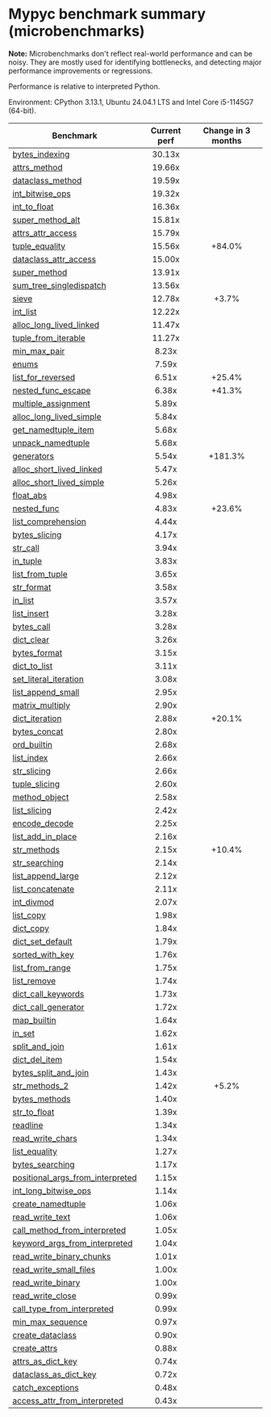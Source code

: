 # Mypyc benchmark summary (microbenchmarks)

**Note:** Microbenchmarks don't reflect real-world performance and can be noisy.
           They are mostly used for identifying bottlenecks, and detecting major performance
           improvements or regressions.

Performance is relative to interpreted Python.

Environment: CPython 3.13.1, Ubuntu 24.04.1 LTS and Intel Core i5-1145G7 (64-bit).

| Benchmark | Current perf | Change in 3 months |
| --- | :---: | :---: |
| [bytes_indexing](benchmarks/bytes_indexing.md) | 30.13x |  |
| [attrs_method](benchmarks/attrs_method.md) | 19.66x |  |
| [dataclass_method](benchmarks/dataclass_method.md) | 19.59x |  |
| [int_bitwise_ops](benchmarks/int_bitwise_ops.md) | 19.32x |  |
| [int_to_float](benchmarks/int_to_float.md) | 16.36x |  |
| [super_method_alt](benchmarks/super_method_alt.md) | 15.81x |  |
| [attrs_attr_access](benchmarks/attrs_attr_access.md) | 15.79x |  |
| [tuple_equality](benchmarks/tuple_equality.md) | 15.56x | +84.0% |
| [dataclass_attr_access](benchmarks/dataclass_attr_access.md) | 15.00x |  |
| [super_method](benchmarks/super_method.md) | 13.91x |  |
| [sum_tree_singledispatch](benchmarks/sum_tree_singledispatch.md) | 13.56x |  |
| [sieve](benchmarks/sieve.md) | 12.78x | +3.7% |
| [int_list](benchmarks/int_list.md) | 12.22x |  |
| [alloc_long_lived_linked](benchmarks/alloc_long_lived_linked.md) | 11.47x |  |
| [tuple_from_iterable](benchmarks/tuple_from_iterable.md) | 11.27x |  |
| [min_max_pair](benchmarks/min_max_pair.md) | 8.23x |  |
| [enums](benchmarks/enums.md) | 7.59x |  |
| [list_for_reversed](benchmarks/list_for_reversed.md) | 6.51x | +25.4% |
| [nested_func_escape](benchmarks/nested_func_escape.md) | 6.38x | +41.3% |
| [multiple_assignment](benchmarks/multiple_assignment.md) | 5.89x |  |
| [alloc_long_lived_simple](benchmarks/alloc_long_lived_simple.md) | 5.84x |  |
| [get_namedtuple_item](benchmarks/get_namedtuple_item.md) | 5.68x |  |
| [unpack_namedtuple](benchmarks/unpack_namedtuple.md) | 5.68x |  |
| [generators](benchmarks/generators.md) | 5.54x | +181.3% |
| [alloc_short_lived_linked](benchmarks/alloc_short_lived_linked.md) | 5.47x |  |
| [alloc_short_lived_simple](benchmarks/alloc_short_lived_simple.md) | 5.26x |  |
| [float_abs](benchmarks/float_abs.md) | 4.98x |  |
| [nested_func](benchmarks/nested_func.md) | 4.83x | +23.6% |
| [list_comprehension](benchmarks/list_comprehension.md) | 4.44x |  |
| [bytes_slicing](benchmarks/bytes_slicing.md) | 4.17x |  |
| [str_call](benchmarks/str_call.md) | 3.94x |  |
| [in_tuple](benchmarks/in_tuple.md) | 3.83x |  |
| [list_from_tuple](benchmarks/list_from_tuple.md) | 3.65x |  |
| [str_format](benchmarks/str_format.md) | 3.58x |  |
| [in_list](benchmarks/in_list.md) | 3.57x |  |
| [list_insert](benchmarks/list_insert.md) | 3.28x |  |
| [bytes_call](benchmarks/bytes_call.md) | 3.28x |  |
| [dict_clear](benchmarks/dict_clear.md) | 3.26x |  |
| [bytes_format](benchmarks/bytes_format.md) | 3.15x |  |
| [dict_to_list](benchmarks/dict_to_list.md) | 3.11x |  |
| [set_literal_iteration](benchmarks/set_literal_iteration.md) | 3.08x |  |
| [list_append_small](benchmarks/list_append_small.md) | 2.95x |  |
| [matrix_multiply](benchmarks/matrix_multiply.md) | 2.90x |  |
| [dict_iteration](benchmarks/dict_iteration.md) | 2.88x | +20.1% |
| [bytes_concat](benchmarks/bytes_concat.md) | 2.80x |  |
| [ord_builtin](benchmarks/ord_builtin.md) | 2.68x |  |
| [list_index](benchmarks/list_index.md) | 2.66x |  |
| [str_slicing](benchmarks/str_slicing.md) | 2.66x |  |
| [tuple_slicing](benchmarks/tuple_slicing.md) | 2.60x |  |
| [method_object](benchmarks/method_object.md) | 2.58x |  |
| [list_slicing](benchmarks/list_slicing.md) | 2.42x |  |
| [encode_decode](benchmarks/encode_decode.md) | 2.25x |  |
| [list_add_in_place](benchmarks/list_add_in_place.md) | 2.16x |  |
| [str_methods](benchmarks/str_methods.md) | 2.15x | +10.4% |
| [str_searching](benchmarks/str_searching.md) | 2.14x |  |
| [list_append_large](benchmarks/list_append_large.md) | 2.12x |  |
| [list_concatenate](benchmarks/list_concatenate.md) | 2.11x |  |
| [int_divmod](benchmarks/int_divmod.md) | 2.07x |  |
| [list_copy](benchmarks/list_copy.md) | 1.98x |  |
| [dict_copy](benchmarks/dict_copy.md) | 1.84x |  |
| [dict_set_default](benchmarks/dict_set_default.md) | 1.79x |  |
| [sorted_with_key](benchmarks/sorted_with_key.md) | 1.76x |  |
| [list_from_range](benchmarks/list_from_range.md) | 1.75x |  |
| [list_remove](benchmarks/list_remove.md) | 1.74x |  |
| [dict_call_keywords](benchmarks/dict_call_keywords.md) | 1.73x |  |
| [dict_call_generator](benchmarks/dict_call_generator.md) | 1.72x |  |
| [map_builtin](benchmarks/map_builtin.md) | 1.64x |  |
| [in_set](benchmarks/in_set.md) | 1.62x |  |
| [split_and_join](benchmarks/split_and_join.md) | 1.61x |  |
| [dict_del_item](benchmarks/dict_del_item.md) | 1.54x |  |
| [bytes_split_and_join](benchmarks/bytes_split_and_join.md) | 1.43x |  |
| [str_methods_2](benchmarks/str_methods_2.md) | 1.42x | +5.2% |
| [bytes_methods](benchmarks/bytes_methods.md) | 1.40x |  |
| [str_to_float](benchmarks/str_to_float.md) | 1.39x |  |
| [readline](benchmarks/readline.md) | 1.34x |  |
| [read_write_chars](benchmarks/read_write_chars.md) | 1.34x |  |
| [list_equality](benchmarks/list_equality.md) | 1.27x |  |
| [bytes_searching](benchmarks/bytes_searching.md) | 1.17x |  |
| [positional_args_from_interpreted](benchmarks/positional_args_from_interpreted.md) | 1.15x |  |
| [int_long_bitwise_ops](benchmarks/int_long_bitwise_ops.md) | 1.14x |  |
| [create_namedtuple](benchmarks/create_namedtuple.md) | 1.06x |  |
| [read_write_text](benchmarks/read_write_text.md) | 1.06x |  |
| [call_method_from_interpreted](benchmarks/call_method_from_interpreted.md) | 1.05x |  |
| [keyword_args_from_interpreted](benchmarks/keyword_args_from_interpreted.md) | 1.04x |  |
| [read_write_binary_chunks](benchmarks/read_write_binary_chunks.md) | 1.01x |  |
| [read_write_small_files](benchmarks/read_write_small_files.md) | 1.00x |  |
| [read_write_binary](benchmarks/read_write_binary.md) | 1.00x |  |
| [read_write_close](benchmarks/read_write_close.md) | 0.99x |  |
| [call_type_from_interpreted](benchmarks/call_type_from_interpreted.md) | 0.99x |  |
| [min_max_sequence](benchmarks/min_max_sequence.md) | 0.97x |  |
| [create_dataclass](benchmarks/create_dataclass.md) | 0.90x |  |
| [create_attrs](benchmarks/create_attrs.md) | 0.88x |  |
| [attrs_as_dict_key](benchmarks/attrs_as_dict_key.md) | 0.74x |  |
| [dataclass_as_dict_key](benchmarks/dataclass_as_dict_key.md) | 0.72x |  |
| [catch_exceptions](benchmarks/catch_exceptions.md) | 0.48x |  |
| [access_attr_from_interpreted](benchmarks/access_attr_from_interpreted.md) | 0.43x |  |
